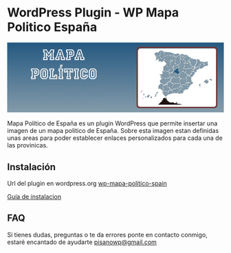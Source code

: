 # WordPress Plugin -  WP Mapa Politico España

!["Cabecera plugin"](/assets/banner-772x250.png)

Mapa Político de España es un plugin WordPress que permite insertar
una imagen de un mapa politico de España. Sobre esta imagen estan
definidas unas areas para poder establecer enlaces personalizados
para cada una de las provinicas.

## Instalación


Url del plugin en wordpress.org  [wp-mapa-politico-spain](https://wordpress.org/plugins/wp-mapa-politico-spain/ "Descarga plugin mapa")

[Guía de instalacion](https://wordpress.org/plugins/wp-mapa-politico-spain/installation/ "Guía de instalación")



## FAQ

Si tienes dudas, preguntas o te da errores ponte en contacto conmigo, estaré encantado de ayudarte pisanowp@gmail.com
